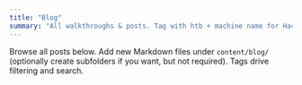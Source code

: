 ```yaml
---
title: "Blog"
summary: "All walkthroughs & posts. Tag with htb + machine name for HackTheBox entries."
---
```


Browse all posts below. Add new Markdown files under `content/blog/` (optionally create subfolders if you want, but not required). Tags drive filtering and search.
